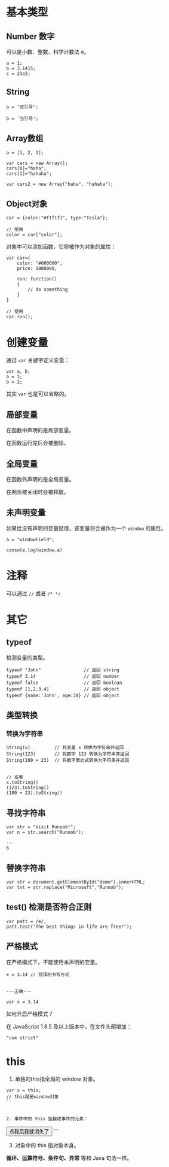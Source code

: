 # 基本类型

## Number 数字

可以是小数、整数、科学计数法 e。

```
a = 1;
b = 3.1415;
c = 21e2;
```

## String

```
a = "双引号";

b = '当引号';

```

## Array数组

```
a = [1, 2, 3];

var cars = new Array();
cars[0]="haha";
cars[1]="hahaha";

var cars2 = new Array("haha", "hahaha");
```

## Object对象

```
car = {color:"#f1f1f1", type:"Tesla"};

// 使用
color = car["color"];
```

对象中可以添加函数，它将被作为对象的属性：

```
var car={
    color: "#000000",
    price: 1000000,

    run: function()
    {
        // do something
    }
}

// 使用
car.run();
```


# 创建变量

通过 `var` 关键字定义变量：


```
var a, b;
a = 1;
b = 2;
```

其实 `var` 也是可以省略的。

## 局部变量

在函数中声明的是局部变量。

在函数运行完后会被删除。

## 全局变量

在函数外声明的是全局变量。

在网页被关闭时会被释放。

## 未声明变量

如果给没有声明的变量赋值，该变量将会被作为一个 `window` 的属性。

```
a = "windowField";

console.log(window.a)
```


# 注释

可以通过 `//` 或者 `/* */`


# 其它

## typeof

检测变量的类型。

```
typeof "John"                // 返回 string
typeof 3.14                  // 返回 number
typeof false                 // 返回 boolean
typeof [1,2,3,4]             // 返回 object
typeof {name:'John', age:34} // 返回 object
```

## 类型转换

### 转换为字符串

```
String(x)         // 将变量 x 转换为字符串并返回
String(123)       // 将数字 123 转换为字符串并返回
String(100 + 23)  // 将数字表达式转换为字符串并返回


// 或者
x.toString()
(123).toString()
(100 + 23).toString()
```

## 寻找字符串

```
var str = "Visit Runoob!";
var n = str.search("Runoob");

---
6
```

## 替换字符串

```
var str = document.getElementById("demo").innerHTML;
var txt = str.replace("Microsoft","Runoob");
```

## test() 检测是否符合正则

```
var patt = /e/;
patt.test("The best things in life are free!");
```

## 严格模式

在严格模式下，不能使用未声明的变量。

```
x = 3.14 // 错误的书写方式


---正确---

var x = 3.14
```

如何开启严格模式？

在 JavaScript 1.8.5 及以上版本中，在文件头部增加：

```
"use strict"
```

# this
1. 单独的this指全局的 window 对象。

```
var x = this;
// this就是window对象
``


2. 事件中的 this 指接收事件的元素：

```
<button onclick="this.style.display='none'">
点我后我就消失了
</button>
```

3. 对象中的 this 指对象本身。

**循环、运算符号、条件句、异常** 等和 Java 句法一样。


